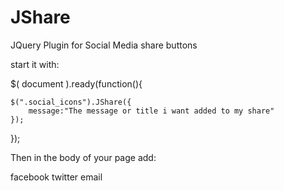 # JShare
JQuery Plugin for Social Media share buttons

start it with:

$( document ).ready(function(){

	$(".social_icons").JShare({
		message:"The message or title i want added to my share"
	});
});

Then in the body of your page add:

 <div class="social_icons">
		<a data-share="facebook">facebook</a>
		<a data-share="twitter">twitter</a>
		<a data-share="email">email</a>
 </div>
